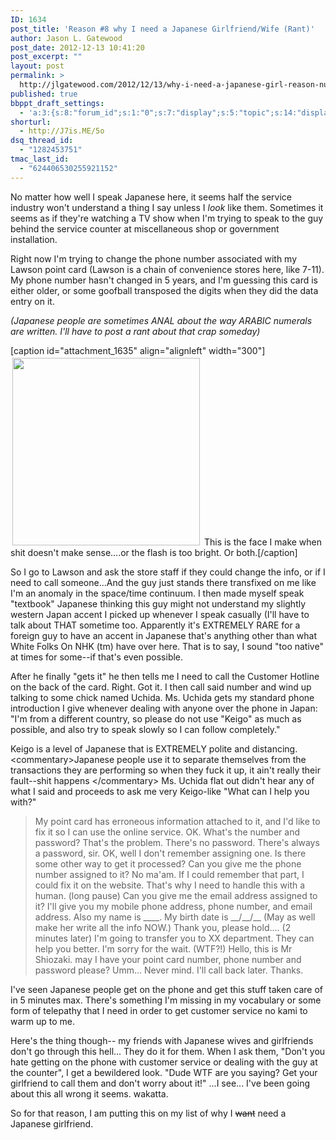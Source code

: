 ```yaml
---
ID: 1634
post_title: 'Reason #8 why I need a Japanese Girlfriend/Wife (Rant)'
author: Jason L. Gatewood
post_date: 2012-12-13 10:41:20
post_excerpt: ""
layout: post
permalink: >
  http://jlgatewood.com/2012/12/13/why-i-need-a-japanese-girl-reason-number-8/
published: true
bbppt_draft_settings:
  - 'a:3:{s:8:"forum_id";s:1:"0";s:7:"display";s:5:"topic";s:14:"display-extras";a:2:{s:6:"xcount";s:1:"5";s:5:"xsort";s:6:"newest";}}'
shorturl:
  - http://J7is.ME/5o
dsq_thread_id:
  - "1282453751"
tmac_last_id:
  - "624406530255921152"
---
```

No matter how well I speak Japanese here, it seems half the service industry won't understand a thing I say unless I *look* like them. Sometimes it seems as if they're watching a TV show when I'm trying to speak to the guy behind the service counter at miscellaneous shop or government installation.

Right now I'm trying to change the phone number associated with my Lawson point card (Lawson is a chain of convenience stores here, like 7-11). My phone number hasn't changed in 5 years, and I'm guessing this card is either older, or some goofball transposed the digits when they did the data entry on it.

<em>(Japanese people are sometimes ANAL about the way ARABIC numerals are written. I'll have to post a rant about that crap someday)</em>

[caption id="attachment_1635" align="alignleft" width="300"]<img class=" wp-image-1635  " style="margin: 3px;" title="J7 gives the &quot;Gas Face&quot;" src="http://jlgatewood.com.previewdns.com/wp-content/uploads/2012/12/PIC000206.jpg" alt="" width="300" height="300" /> This is the face I make when shit doesn't make sense....or the flash is too bright. Or both.[/caption]

So I go to Lawson and ask the store staff if they could change the info, or if I need to call someone...And the guy just stands there transfixed on me like I'm an anomaly in the space/time continuum. I then made myself speak "textbook" Japanese thinking this guy might not understand my slightly western Japan accent I picked up whenever I speak casually (I'll have to talk about THAT sometime too. Apparently it's EXTREMELY RARE for a foreign guy to have an accent in Japanese that's anything other than what White Folks On NHK (tm) have over here. That is to say, I sound "too native" at times for some--if that's even possible.

After he finally "gets it" he then tells me I need to call the Customer Hotline on the back of the card. Right. Got it.
I then call said number and wind up talking to some chick named Uchida. Ms. Uchida gets my standard phone introduction I give whenever dealing with anyone over the phone in Japan: "I'm from a different country, so please do not use "Keigo" as much as possible, and also try to speak slowly so I can follow completely."

Keigo is a level of Japanese that is EXTREMELY polite and distancing. &lt;commentary&gt;Japanese people use it to separate themselves from the transactions they are performing so when they fuck it up, it ain't really their fault--shit happens &lt;/commentary&gt; Ms. Uchida flat out didn't hear any of what I said and proceeds to ask me very Keigo-like "What can I help you with?"
<blockquote>My point card has erroneous information attached to it, and I'd like to fix it so I can use the online service.
OK. What's the number and password?
That's the problem. There's no password.
There's always a password, sir.
OK, well I don't remember assigning one. Is there some other way to get it processed?
Can you give me the phone number assigned to it?
No ma'am. If I could remember that part, I could fix it on the website. That's why I need to handle this with a human.
(long pause) Can you give me the email address assigned to it?
I'll give you my mobile phone address, phone number, and email address. Also my name is ____. My birth date is __/__/__ (May as well make her write all the info NOW.)
Thank you, please hold....
(2 minutes later)
I'm going to transfer you to XX department. They can help you better. I'm sorry for the wait.
(WTF?!)
Hello, this is Mr Shiozaki. may I have your point card number, phone number and password please?
Umm... Never mind. I'll call back later. Thanks.</blockquote>
I've seen Japanese people get on the phone and get this stuff taken care of in 5 minutes max. There's something I'm missing in my vocabulary or some form of telepathy that I need in order to get customer service no kami to warm up to me.

Here's the thing though-- my friends with Japanese wives and girlfriends don't go through this hell... They do it for them. When I ask them, "Don't you hate getting on the phone with customer service or dealing with the guy at the counter", I get a bewildered look. "Dude WTF are you saying? Get your girlfriend to call them and don't worry about it!" ...I see... I've been going about this all wrong it seems. wakatta.

So for that reason, I am putting this on my list of why I <del>want</del> need a Japanese girlfriend.